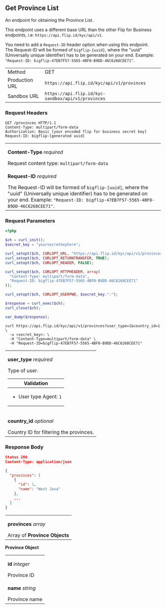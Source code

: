 <div></div>

## Get Province List

An endpoint for obtaining the Province List.

<aside class="warning">
  <p>
    This endpoint uses a different base URL than the other Flip for Business endpoints, i.e: <code>https://api.flip.id/kyc/api/v1</code>.
  </p>
</aside>

<aside class="notice">
  <p>
    You need to add a <code>Request-ID</code> header option when using this endpoint. <br>The Request-ID will be formed of <code>bigflip-{uuid}</code>, where the "uuid" (Universally unique identifier) has to be generated on your end. Example: <code>"Request-ID: bigflip-47EB7F57-5565-4BF0-B9DD-46C6268CEE71"</code>.
  </p>
</aside>

<table>
  <tbody>
    <tr>
      <td>Method</td>
      <td><span class="method get">GET</span></td>
    </tr>
    <tr>
      <td>Production URL</td>
      <td><code>https://api.flip.id/kyc/api/v1/provinces</code></td>
    </tr>
    <tr>
      <td>Sandbox URL</td>
      <td><code>https://api.flip.id/kyc-sandbox/api/v1/provinces</code></td>
    </tr>
  </tbody>
</table>

<h3 id="get-province-list-request-headers">Request Headers</h3>

```http
GET /provinces HTTP/1.1
Content-Type: multipart/form-data
Authorization: Basic [your encoded flip for business secret key]
Request-ID: bigflip-[generated uuid]
```

<table>
  <tbody>
    <tr>
      <td>
        <p><b>Content-Type</b> <em>required</em></p>
        Request content type: <code>multipart/form-data</code>
      </td>
    </tr>
    <tr>
      <td>
        <p><b>Request-ID</b> <em>required</em></p>
        The Request-ID will be formed of <code>bigflip-[uuid]</code>, where the "uuid" (Universally unique identifier) has to be generated on your end. Example: <code>"Request-ID: bigflip-47EB7F57-5565-4BF0-B9DD-46C6268CEE71"</code>.
      </td>
    </tr>
  </tbody>
</table>

<h3 id="get-province-list-request-parameters">Request Parameters</h3>

```php
<?php

$ch = curl_init();
$secret_key = "yoursecretkeyhere";

curl_setopt($ch, CURLOPT_URL, "https://api.flip.id/kyc/api/v1/provinces?user_type=1&country_id=1");
curl_setopt($ch, CURLOPT_RETURNTRANSFER, TRUE);
curl_setopt($ch, CURLOPT_HEADER, FALSE);

curl_setopt($ch, CURLOPT_HTTPHEADER, array(
  "Content-Type: multipart/form-data",
  "Request-ID: bigflip-47EB7F57-5565-4BF0-B9DD-46C6268CEE71"
));

curl_setopt($ch, CURLOPT_USERPWD, $secret_key.":");

$response = curl_exec($ch);
curl_close($ch);

var_dump($response);
```

```shell
curl https://api.flip.id/kyc/api/v1/provinces?user_type=1&country_id=1 \
  -u <secret_key>: \
  -H "Content-Type=multipart/form-data" \
  -H "Request-ID=bigflip-47EB7F57-5565-4BF0-B9DD-46C6268CEE71"
```

<table>
  <tbody>
    <tr>
      <td>
        <p><b>user_type</b> <em>required</em></p>
        Type of user.
        <table class="validation-table">
          <thead>
            <tr>
              <th>Validation</th>
            </tr>
          </thead>
          <tbody>
            <tr>
              <td>
                <ul>
                  <li>User type Agent: <code>1</code></li>
                </ul>
              </td>
            </tr>
          </tbody>
        </table>
      </td>
    </tr>
    <tr>
      <td>
        <p><b>country_id</b> <em>optional</em></p>
        Country ID for filtering the provinces.
      </td>
    </tr>
  </tbody>
</table>

<h3 id="get-province-list-response-body">Response Body</h3>

```json
Status 200
Content-Type: application/json

{
  "provinces": [
    {
      "id": 1,
      "name": "West Java"
    },
    ...
  ]
}
```

<table>
  <tbody>
    <tr>
      <td>
        <p><b>provinces</b> <em>array</em></p>
        Array of <b>Province Objects</b>
      </td>
    </tr>
  </tbody>
</table>

**Province Object**

<table>
  <tbody>
    <tr>
      <td>
        <p><b>id</b> <em>integer</em></p>
        Province ID
      </td>
    </tr>
    <tr>
      <td>
        <p><b>name</b> <em>string</em></p>
        Province name
      </td>
    </tr>
  </tbody>
</table>
